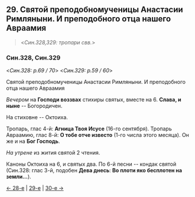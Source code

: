
## 29. Святой преподобномученицы Анастасии Римляныни. И преподобного отца нашего Авраамия 

> <*Син.328,329: тропари свв.*>

### Син.328, Син.329

<*Син.328: p.69 / 70*>
<*Син.329: p.59 / 60*>

Святой преподобномученицы Анастасии Римляныни. И преподобного отца нашего Авраамия

*Вечером* на **Господи воззвах** стихиры святых, вместе на 6. 
**Слава, и ныне** -- Богородичен. 

На стиховне -- Октоиха. 

Тропарь, глас 4-й: **Агница Твоя Исусе** (16-го сентября). 
Тропарь Авраамию, глас 8-й: **О тобе отче известо** (1-го числа этого месяца). 
Он же и на **Бог Господь**. 

*На утрене* из жития святой 2 чтения. 

Каноны Октоиха на 6, и святых два. 
По 6-й песни -- кондак святой (Син.328: глас 3-й, подобен **Дева днесь**: 
**Во плоти яко бесплотен на земли...**).

[← 28-е](10_28_SAB.ru.md) | [29-е](README.md#29-й) | [30-е →](10_30_SAB.ru.md)
